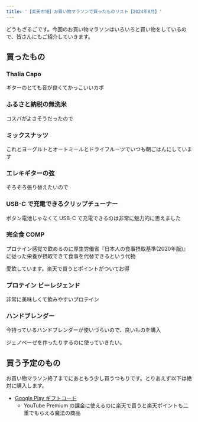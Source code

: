 ```yaml
---
title: '【楽天市場】お買い物マラソンで買ったものリスト【2024年8月】'
---
```


どうもざるごです。今回のお買い物マラソンはいろいろと買い物をしているので、皆さんにもご紹介していきます。

## 買ったもの

### Thalia Capo

<Affiliates rakutenItemCode="premiumgt:10127277" query="Thalia Capo" />

ギターのとても音が良くてかっこいいカポ

### ふるさと納税の無洗米

<Affiliates rakutenItemCode="f014389-numata:10000133" query="ふるさと納税 無洗米" />

コスパがよさそうだったので

### ミックスナッツ

<Affiliates rakutenItemCode="calinuts:10000078" query="ミックスナッツ" />

これとヨーグルトとオートミールとドライフルーツでいつも朝ごはんにしています

### エレキギターの弦

<Affiliates rakutenItemCode="musicfarm:1002425" query="optiweb スーパーライト" />

そろそろ張り替えたいので

### USB-C で充電できるクリップチューナー

<Affiliates rakutenItemCode="musicfarm:1003184" query="WST-905Li" />

ボタン電池じゃなくて USB-C で充電できるのは非常に魅力的に思えました

### 完全食 COMP

プロテイン感覚で飲めるのに厚生労働省『日本人の食事摂取基準(2020年版)』に従った栄養が摂取できて食事を代替できるという代物

愛飲しています。楽天で買うとポイントがついてお得

<Affiliates rakutenItemCode="comp:10000051" query="COMP Powder TB Apple" />

### プロテイン ビーレジェンド

非常に美味しくて飲みやすいプロテイン

<Affiliates rakutenItemCode="realstyle4u:10002388" query="ビーレジェンド" />

### ハンドブレンダー

今持っているハンドブレンダーが使いづらいので、良いものを購入

ジェノベーゼを作ったりするのに使っていきたい。

<Affiliates rakutenItemCode="yamada-denki:10612576" query="MQ5235WH" />

## 買う予定のもの

お買い物マラソン終了までにあともう少し買うつもりです。とりあえず以下は絶対に購入します。

-   [Google Play ギフトコード](https://a.r10.to/hkjn1T)
    -   YouTube Premium の課金に使えるのに楽天で買うと楽天ポイントも二重でもらえる魔法の商品
